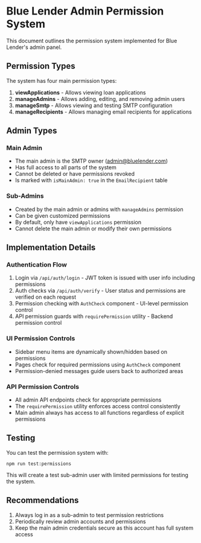 # Blue Lender Admin Permission System

This document outlines the permission system implemented for Blue Lender's admin panel.

## Permission Types

The system has four main permission types:

1. **viewApplications** - Allows viewing loan applications
2. **manageAdmins** - Allows adding, editing, and removing admin users
3. **manageSmtp** - Allows viewing and testing SMTP configuration
4. **manageRecipients** - Allows managing email recipients for applications

## Admin Types

### Main Admin

- The main admin is the SMTP owner (admin@bluelender.com)
- Has full access to all parts of the system
- Cannot be deleted or have permissions revoked
- Is marked with `isMainAdmin: true` in the `EmailRecipient` table

### Sub-Admins

- Created by the main admin or admins with `manageAdmins` permission
- Can be given customized permissions
- By default, only have `viewApplications` permission
- Cannot delete the main admin or modify their own permissions

## Implementation Details

### Authentication Flow

1. Login via `/api/auth/login` - JWT token is issued with user info including permissions
2. Auth checks via `/api/auth/verify` - User status and permissions are verified on each request
3. Permission checking with `AuthCheck` component - UI-level permission control
4. API permission guards with `requirePermission` utility - Backend permission control

### UI Permission Controls

- Sidebar menu items are dynamically shown/hidden based on permissions
- Pages check for required permissions using `AuthCheck` component
- Permission-denied messages guide users back to authorized areas

### API Permission Controls

- All admin API endpoints check for appropriate permissions
- The `requirePermission` utility enforces access control consistently
- Main admin always has access to all functions regardless of explicit permissions

## Testing

You can test the permission system with:

```
npm run test:permissions
```

This will create a test sub-admin user with limited permissions for testing the system.

## Recommendations

1. Always log in as a sub-admin to test permission restrictions
2. Periodically review admin accounts and permissions
3. Keep the main admin credentials secure as this account has full system access
